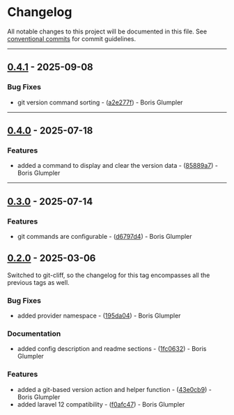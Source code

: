 # Changelog

All notable changes to this project will be documented in this file. See [conventional commits](https://www.conventionalcommits.org/) for commit guidelines.

---

## [0.4.1](https://github.com/ShabuShabu/laravel-version/compare/v0.4.0..v0.4.1) - 2025-09-08

### Bug Fixes

- git version command sorting - ([a2e277f](https://github.com/ShabuShabu/laravel-version/commit/a2e277f139b8454104c9938dc5e45672caca60de)) - Boris Glumpler

---

## [0.4.0](https://github.com/ShabuShabu/laravel-version/compare/v0.3.0..v0.4.0) - 2025-07-18

### Features

- added a command to display and clear the version data - ([85889a7](https://github.com/ShabuShabu/laravel-version/commit/85889a720db810a8949bc8a3bc372d13e95ce337)) - Boris Glumpler

---

## [0.3.0](https://github.com/ShabuShabu/laravel-version/compare/v0.2.0..v0.3.0) - 2025-07-14

### Features

- git commands are configurable - ([d6797d4](https://github.com/ShabuShabu/laravel-version/commit/d6797d48e697f4b37b9fbd3d9812f26152430c27)) - Boris Glumpler

## [0.2.0](https://github.com/ShabuShabu/laravel-version/compare/v0.1.0..0.2.0) - 2025-03-06

Switched to git-cliff, so the changelog for this tag encompasses all the previous tags as well.

### Bug Fixes

- added provider namespace - ([195da04](https://github.com/ShabuShabu/laravel-version/commit/195da049d4109c4a6b9d27289f9bc7af184e561f)) - Boris Glumpler

### Documentation

- added config description and readme sections - ([1fc0632](https://github.com/ShabuShabu/laravel-version/commit/1fc0632a3e6deb5416762541435ac76034ee392a)) - Boris Glumpler

### Features

- added a git-based version action and helper function - ([43e0cb9](https://github.com/ShabuShabu/laravel-version/commit/43e0cb987e55c6cf6c607c7fa1b4f1aadedcf043)) - Boris Glumpler
- added laravel 12 compatibility - ([f0afc47](https://github.com/ShabuShabu/laravel-version/commit/f0afc4733a29cdd0b733627cfb8e09e9e3369952)) - Boris Glumpler